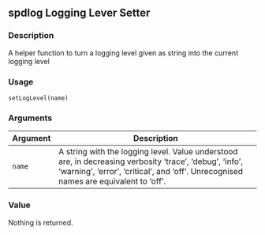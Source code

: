 
## spdlog Logging Lever Setter

### Description

A helper function to turn a logging level given as string into the
current logging level

### Usage

    setLogLevel(name)

### Arguments

| Argument | Description                                                                                                                                                                                     |
| -------- | ----------------------------------------------------------------------------------------------------------------------------------------------------------------------------------------------- |
| `name`   | A string with the logging level. Value understood are, in decreasing verbosity ‘trace’, ‘debug’, ‘info’, ‘warning’, ‘error’, ‘critical’, and ‘off’. Unrecognised names are equivalent to ‘off’. |

### Value

Nothing is returned.

